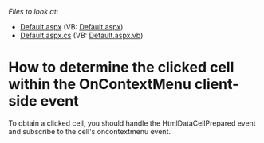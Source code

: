 <!-- default file list -->
*Files to look at*:

* [Default.aspx](./CS/WebSite/Default.aspx) (VB: [Default.aspx](./VB/WebSite/Default.aspx))
* [Default.aspx.cs](./CS/WebSite/Default.aspx.cs) (VB: [Default.aspx.vb](./VB/WebSite/Default.aspx.vb))
<!-- default file list end -->
# How to determine the clicked cell within the OnContextMenu client-side event


<p>To obtain a clicked cell, you should handle the HtmlDataCellPrepared event and subscribe to the cell's oncontextmenu event.</p>

<br/>


